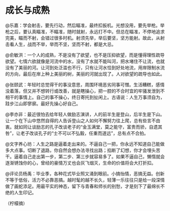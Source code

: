 # 成长与成熟

@乐嘉：学会射击，要先行动，然后瞄准，最终扣扳机。光想没用，要先举枪。举枪之后，要认真瞄准，不瞄准，随时就射，永远打不中。但总在瞄准，不停地追求完美，瞄而不射，会错过很多时机。射须先举，举后要坚，坚方能射。故此，从射击看人生，战而不举，举而不坚，坚而不射，都是大忌。

@俞敏洪：一个人的成熟，不是没有了欲望，也不是压抑欲望，而是懂得理性疏导欲望。七情六欲就像是河流中的水，没有了水就不能叫河，把水堵住不让流，也就没有了美丽的河。让河到处泛滥也不行，只有让河水恰到好处地流，用岸限制水流的方向，最后在岸上种上美丽的树，美丽的河就出现了。人对欲望的疏导也如此。

@张颐武：年轻时总觉得干的事没意思，周围环境恶劣同事可憎。生活糟糕，感情没着落，但又并不想转行或改善，就是瞎操心，把一腔的不合时宜的牢骚发泄到不相干的事情上。自己的事不操心，终日寄托到扯闲上。古语说：人生万事须自为，跬步江山即寥廓。最好先操心好自己。

@李亦非：最近很怕去给年轻人做励志演讲，人的前半生是登山，后半生是下山。让一个在下山中悠然自得的人告诉登山之人如何不懈努力往上爬，总有些言不由衷。就如同让谈励志的孔子改谈老子的“金玉满堂，莫之能守，富贵而骄，自遗其咎”，让老子改谈孔子的“士不可以不弘毅，任重而道远”，总有点不合拍。

@文字养心坊：人生之路是逼着走出来的。不逼自己一把，你永远不知道自己能做多大点事。切断了退路，你自然会想办法寻找出路；掐断了幻想，你才会埋头苦干。逼着自己走出第一步，第二步、第三步就容易多了。如果不逼自己，懒惰就会逐渐锈蚀你的心，曾经的豪情万丈也会灰飞烟灭，生命的价值将会大打折扣。

@评论员杨禹：毕业季，各种花式毕业照又涌到眼前。小搞怡情，恶搞无益。创新不等于低俗，活力不必靠恶搞。越时髦的越不长久，轻薄一乐往往只是给一段深情做了画蛇添足。用最平实的神态，留下与青春和师长的别愁，才是刻下了最绵长不绝的人生印记。

（柠檬摘）